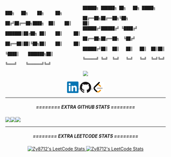 ```
                                  ██████╗ ██████╗ ██╗   ██╗ █████╗ ███╗   ██╗    ██╗     ██╗
                                  ██╔══██╗██╔══██╗╚██╗ ██╔╝██╔══██╗████╗  ██║    ██║     ██║
                                  ██████╔╝██████╔╝ ╚████╔╝ ███████║██╔██╗ ██║    ██║     ██║
                                  ██╔══██╗██╔══██╗  ╚██╔╝  ██╔══██║██║╚██╗██║    ██║     ██║
                                  ██████╔╝██║  ██║   ██║   ██║  ██║██║ ╚████║    ███████╗██║
                                  ╚═════╝ ╚═╝  ╚═╝   ╚═╝   ╚═╝  ╚═╝╚═╝  ╚═══╝    ╚══════╝╚═╝
```
<p align="center">
<a href="https://github.com/Zy8712">
   <!-- <img src="https://github-stats-alpha.vercel.app/api?username=Zy8712&cc=010101&tc=37BCF6&ic=fff&bc=0000&count_private=true"> -->
   <img src="https://github-stats-alpha.vercel.app/api?username=Zy8712&cc=1a1b27&tc=70a5fd&ic=bf91f3&bc=1a1b27&count_private=true">
</p>
<p align="center">
<a href="https://www.linkedin.com/in/bryan-li-a15437250/">
  <img align="center" alt="Bryan Li | LinkedIn" width="36px" src="https://raw.githubusercontent.com/Zy8712/Zy8712/master/assets/LinkedIn_logo_initials.png" />
</a>
<a href="https://github.com/Zy8712">
  <img align="center" alt="Bryan Li | GitHub" width="36px" src="https://raw.githubusercontent.com/Zy8712/Zy8712/master/assets/GitHub-Mark_cropped.jpg" />
</a>
<a href="https://leetcode.com/Zy8712/">
  <img align="center" alt="Bryan Li | LeetCode" width="36px" src="https://raw.githubusercontent.com/Zy8712/Zy8712/master/assets/LeetCode_logo_black.png" />
</a>
</p>
    
<hr>

<h5 align="center"> ======== EXTRA GITHUB STATS ======== </h5>
<div align="center"; style="display: flex; flex-direction: row;">
 <img class="img" src="http://github-profile-summary-cards.vercel.app/api/cards/profile-details?username=Zy8712&theme=tokyonight" />

 <img class="img" src="http://github-profile-summary-cards.vercel.app/api/cards/repos-per-language?username=Zy8712&theme=tokyonight" />
 <img class="img" src="http://github-profile-summary-cards.vercel.app/api/cards/most-commit-language?username=Zy8712&theme=tokyonight" />
</div>

<hr>
<h5 align="center"> ======== EXTRA LEETCODE STATS ======== </h5>
<p align="center">
 <a href="https://leetcode.com/Zy8712/" target="_blank">
    <img title="Zy8712's LeetCode Stats" alt="Zy8712's LeetCode Stats" src="https://leetcard.jacoblin.cool/Zy8712?theme=unicorn&font=Paprika&ext=activity" />
  </a>
 <a href="https://leetcode.com/Zy8712/" target="_blank">
   <img title="Zy8712's LeetCode Stats" alt="Zy8712's LeetCode Stats" src="https://leetcode-stats-six.vercel.app/?username=Zy8712&theme=dark">
  </a>
</p>
